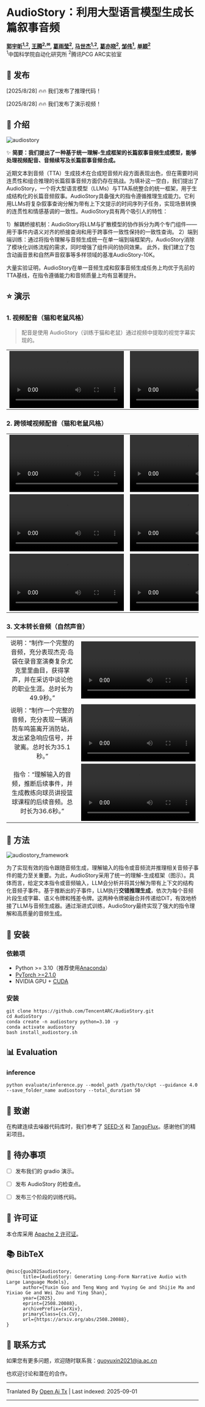 # AudioStory：利用大型语言模型生成长篇叙事音频

**[郭宇昕<sup>1,2</sup>](https://scholar.google.com/citations?user=x_0spxgAAAAJ&hl=en), 
[王腾<sup>2,&#9993;</sup>](http://ttengwang.com/), 
[葛雨莹<sup>2</sup>](https://geyuying.github.io/), 
[马世杰<sup>1,2</sup>](https://mashijie1028.github.io/), 
[葛亦晓<sup>2</sup>](https://geyixiao.com/), 
[邹伟<sup>1</sup>](https://people.ucas.ac.cn/~zouwei),
[单颖<sup>2</sup>](https://scholar.google.com/citations?user=4oXBp9UAAAAJ&hl=en)**
<br>
<sup>1</sup>中国科学院自动化研究所
<sup>2</sup>腾讯PCG ARC实验室
<br>



## 📖 发布

[2025/8/28] 🔥🔥 我们发布了推理代码！

[2025/8/28] 🔥🔥 我们发布了演示视频！



## 🔎 介绍

![audiostory](https://raw.githubusercontent.com/TencentARC/AudioStory/main/audiostory.png)

✨ **简要：我们提出了一种基于统一理解-生成框架的长篇叙事音频生成模型，能够处理视频配音、音频续写及长篇叙事音频合成。**

近期文本到音频（TTA）生成技术在合成短音频片段方面表现出色，但在需要时间连贯性和组合推理的长篇叙事音频方面仍存在挑战。为填补这一空白，我们提出了AudioStory，一个将大型语言模型（LLMs）与TTA系统整合的统一框架，用于生成结构化的长篇音频叙事。AudioStory具备强大的指令遵循推理生成能力。它利用LLMs将复杂叙事查询分解为带有上下文提示的时间序列子任务，实现场景转换的连贯性和情感基调的一致性。AudioStory具有两个吸引人的特性：

1）解耦桥接机制：AudioStory将LLM与扩散模型的协作拆分为两个专门组件——用于事件内语义对齐的桥接查询和用于跨事件一致性保持的一致性查询。
2）端到端训练：通过将指令理解与音频生成统一在单一端到端框架内，AudioStory消除了模块化训练流程的需求，同时增强了组件间的协同效果。
    此外，我们建立了包含动画音景和自然声音叙事等多样领域的基准AudioStory-10K。

大量实验证明，AudioStory在单一音频生成和叙事音频生成任务上均优于先前的TTA基线，在指令遵循能力和音频质量上均有显著提升。



## ⭐ 演示

### 1. 视频配音（猫和老鼠风格）
> 配音是使用 AudioStory（训练于猫和老鼠）通过视频中提取的视觉字幕实现的。

<table class="center">
  <td><video src="https://github.com/user-attachments/assets/f06b5999-6649-44d3-af38-63fdcecd833c"></video></td>
  <td><video src="https://github.com/user-attachments/assets/17727c2a-bfea-4252-9aa8-48fc9ac33500"></video></td>
  <td><video src="https://github.com/user-attachments/assets/09589d82-62c9-47a6-838a-5a62319f35e2"></video></td>
  <tr>
</table >


### 2. 跨领域视频配音（猫和老鼠风格）

<table class="center">
    <td><video src="https://github.com/user-attachments/assets/e62d0c09-cdf0-4e51-b550-0a2c23f8d68d"></video></td>
    <td><video src="https://github.com/user-attachments/assets/736d22ca-6636-4ef0-99f3-768e4dfb112a"></video></td>
    <td><video src="https://github.com/user-attachments/assets/f2f7c94c-7f72-4cc0-8edc-290910980b04"></video></td>
  <tr>
  <td><video src="https://github.com/user-attachments/assets/d3e58dd4-31ae-4e32-aef1-03f1e649cb0c"></video></td>
  <td><video src="https://github.com/user-attachments/assets/4f68199f-e48a-4be7-b6dc-1acb8d377a6e"></video></td>
  <td><video src="https://github.com/user-attachments/assets/062236c3-1d26-4622-b843-cc0cd0c58053"></video></td>
	<tr>
  <td><video src="https://github.com/user-attachments/assets/8931f428-dd4d-430f-9927-068f2912dd36"></video></td>
  <td><video src="https://github.com/user-attachments/assets/ab7e46d5-f42c-472e-b66e-df786b658210"></video></td>      
  <td><video src="https://github.com/user-attachments/assets/9a0998ad-b5a4-42ac-bdaf-ceaf796fc586"></video></td>
  <tr>
</table >



### 3. 文本转长音频（自然声音）

<table class="center">
  <td style="text-align:center;" width="480">说明：“制作一个完整的音频，充分表现杰克·岛袋在录音室演奏复杂尤克里里曲目，获得掌声，并在采访中谈论他的职业生涯。总时长为49.9秒。”</td>
  <td><video src="https://github.com/user-attachments/assets/461e8a34-4217-454e-87b3-e4285f36ec43"></video></td>
	<tr>
  <td style="text-align:center;" width="480">说明：“制作一个完整的音频，充分表现一辆消防车鸣笛离开消防站，发出紧急响应信号，并驶离。总时长为35.1秒。”</td>
  <td><video src="https://github.com/user-attachments/assets/aac0243f-5d12-480e-9850-a7f6720e4f9c"></video></td>
	<tr>
     <td style="text-align:center;" width="480">指令：“理解输入的音频，推断后续事件，并生成教练向球员讲授篮球课程的后续音频。总时长为36.6秒。”</td>    
    <td><video src="https://github.com/user-attachments/assets/c4ed306a-651e-43d6-aeea-ee159542418a"></video></td>
	<tr>
</table >




## 🔎 方法

![audiostory_framework](https://raw.githubusercontent.com/TencentARC/AudioStory/main/audiostory_framework.png)

为了实现有效的指令跟随音频生成，理解输入的指令或音频流并推理相关音频子事件的能力至关重要。为此，AudioStory采用了统一的理解-生成框架（图示）。具体而言，给定文本指令或音频输入，LLM会分析并将其分解为带有上下文的结构化音频子事件。基于推断出的子事件，LLM执行**交错推理生成**，依次为每个音频片段生成字幕、语义令牌和残差令牌。这两种令牌被融合并传递给DiT，有效地桥接了LLM与音频生成器。通过渐进式训练，AudioStory最终实现了强大的指令理解和高质量的音频生成。



## 🔩 安装

### 依赖项

* Python >= 3.10（推荐使用[Anaconda](https://www.anaconda.com/download/#linux)）
* [PyTorch >=2.1.0](https://pytorch.org/)
* NVIDIA GPU + [CUDA](https://developer.nvidia.com/cuda-downloads)

### 安装

```
git clone https://github.com/TencentARC/AudioStory.git
cd AudioStory
conda create -n audiostory python=3.10 -y
conda activate audiostory
bash install_audiostory.sh
```



## 📊 Evaluation

### inference

```
python evaluate/inference.py --model_path /path/to/ckpt --guidance 4.0 --save_folder_name audiostory --total_duration 50
```
## 🔋 致谢

在构建连续去噪器代码库时，我们参考了 [SEED-X](https://github.com/AILab-CVC/SEED-X) 和 [TangoFlux](https://github.com/declare-lab/TangoFlux)。感谢他们的精彩项目。



## 📆 待办事项

- [ ] 发布我们的 gradio 演示。
- [ ] 发布 AudioStory 的检查点。
- [ ] 发布三个阶段的训练代码。



## 📜 许可证

本仓库采用 [Apache 2 许可证](https://github.com/mashijie1028/Gen4Rep/blob/main/LICENSE)。



## 📚 BibTeX




```
@misc{guo2025audiostory,
      title={AudioStory: Generating Long-Form Narrative Audio with Large Language Models}, 
      author={Yuxin Guo and Teng Wang and Yuying Ge and Shijie Ma and Yixiao Ge and Wei Zou and Ying Shan},
      year={2025},
      eprint={2508.20088},
      archivePrefix={arXiv},
      primaryClass={cs.CV},
      url={https://arxiv.org/abs/2508.20088}, 
}
```
## 📧 联系方式

如果您有更多问题，欢迎随时联系我：guoyuxin2021@ia.ac.cn

也欢迎讨论和潜在的合作。





---

Tranlated By [Open Ai Tx](https://github.com/OpenAiTx/OpenAiTx) | Last indexed: 2025-09-01

---